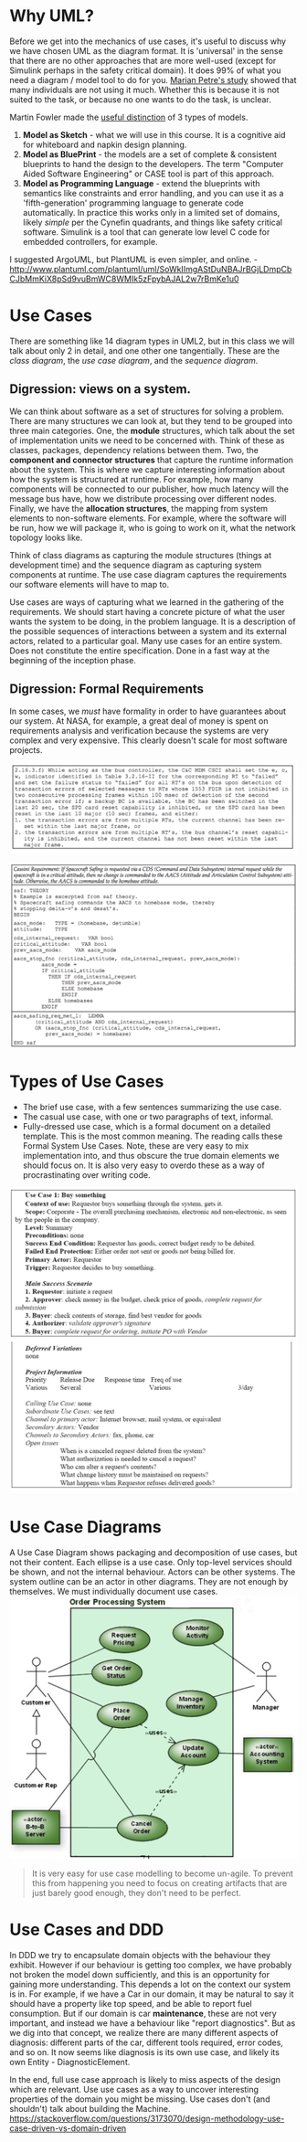 # Why UML?
Before we get into the mechanics of use cases, it's useful to discuss why we have chosen UML as the diagram format. <!-- any ideas/who has used it in the past -->
It is 'universal' in the sense that there are no other approaches that are more well-used (except for Simulink perhaps in the safety critical domain). It does 99% of what you need a diagram / model tool to do for you. [Marian Petre's study](https://dl.acm.org/citation.cfm?id=2486883) showed that many individuals are not using it much. Whether this is because it is not suited to the task, or because no one wants to do the task, is unclear.

Martin Fowler made the [useful distinction](https://martinfowler.com/bliki/UmlMode.html) of 3 types of models. 

1. **Model as Sketch** - what we will use in this course. It is a cognitive aid for whiteboard and napkin design planning.
2. **Model as BluePrint** - the models are a set of complete & consistent blueprints to hand the design to the developers. The term "Computer Aided Software Engineering" or CASE tool is part of this approach.
3. **Model as Programming Language** - extend the blueprints with semantics like constraints and error handling, and you can use it as a 'fifth-generation' programming language to generate code automatically. In practice this works only in a limited set of domains, likely *simple* per the Cynefin quadrants, and things like safety critical software. Simulink is a tool that can generate low level C code for embedded controllers, for example.

I suggested ArgoUML, but PlantUML is even simpler, and online. - http://www.plantuml.com/plantuml/uml/SoWkIImgAStDuNBAJrBGjLDmpCbCJbMmKiX8pSd9vuBmWC8WMIk5zFpybAJAL2w7rBmKe1u0

# Use Cases
There are something like 14 diagram types in UML2, but in this class we will talk about only 2 in detail, and one other one tangentially. These are the *class diagram*, the *use case diagram*, and the *sequence diagram*.

## Digression: views on a system. 
We can think about software as a set of structures for solving a problem. There are many structures we can look at, but they tend to be grouped into three main categories. One, the **module** structures, which talk about the set of implementation units we need to be concerned with. Think of these as classes, packages, dependency relations between them. Two, the **component and connector structures** that capture the runtime information about the system. This is where we capture interesting information about how the system is structured at runtime. For example, how many components will be connected to our publisher, how much latency will the message bus have, how we distribute processing over different nodes. Finally, we have the **allocation structures**, the mapping from system elements to non-software elements. For example, where the software will be run, how we will package it, who is going to work on it, what the network topology looks like.

Think of class diagrams as capturing the module structures (things at development time) and the sequence diagram as capturing system components at runtime. The use case diagram captures the requirements our software elements will have to map to.

Use cases are ways of capturing what we learned in the gathering of the requirements. We should start having a concrete picture of what the user wants the system to be doing, in the problem language. It is a description of the possible sequences of interactions between a system and its external actors, related to a particular goal. Many use cases for an entire system. Does not constitute the entire specification. Done in a fast way at the beginning of the inception phase.

## Digression: Formal Requirements 
In some cases, we *must* have formality in order to have guarantees about our system. At NASA, for example, a great deal of money is spent on requirements analysis and verification because the systems are very complex and very expensive. This clearly doesn't scale for most software projects.

![](img/nasa.png)

![](img/nasa-verify.png)

<!-- question: identify domain elements here -->

# Types of Use Cases
- The brief use case, with a few sentences summarizing the use case.
- The casual use case, with one or two paragraphs of text, informal.
- Fully-dressed use case, which is a formal document on a detailed template. This is the most common meaning. The reading calls these Formal System Use Cases. Note, these are very easy to mix implementation into, and thus obscure the true domain elements we should focus on. It is also very easy to overdo these as a way of procrastinating over writing code.

![](img/usecase1.png)
![](img/usecase2.png)

# Use Case Diagrams
A Use Case Diagram shows packaging and decomposition of use cases, but not their content. Each ellipse is a use case. Only top-level services should be shown, and not the internal behaviour. Actors can be other systems.  The system outline can be an actor in other diagrams. They are not enough by themselves. We must individually document use cases. 
![](img/usecasediagram.png)
> It is very easy for use case modelling to become un-agile. To prevent this from happening you need to focus on creating artifacts that are just barely good enough, they don't need to be perfect.

# Use Cases and DDD
In DDD we try to encapsulate domain objects with the behaviour they exhibit. However if our behaviour is getting too complex, we have probably not broken the model down sufficiently, and this is an opportunity for gaining more understanding. This depends a lot on the context our system is in. For example, if we have a Car in our domain, it may be natural to say it should have a property like top speed, and be able to report fuel consumption. But if our domain is car **maintenance**, these are not very important, and instead we have a behaviour like "report diagnostics". But as we dig into that concept, we realize there are many different aspects of diagnosis: different parts of the car, different tools required, error codes, and so on. It now seems like diagnosis is its own use case, and likely its own Entity - DiagnosticElement.

In the end, full use case approach is likely to miss aspects of the design which are relevant. Use use cases as a way to uncover interesting properties of the domain you might be missing. Use cases don't (and shouldn't) talk about building the Machine. https://stackoverflow.com/questions/3173070/design-methodology-use-case-driven-vs-domain-driven

